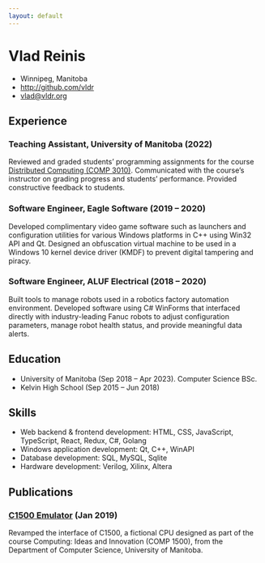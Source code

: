 ```yaml
---
layout: default
---
```


# Vlad Reinis

- Winnipeg, Manitoba
- <http://github.com/vldr>
- <vlad@vldr.org>

## Experience

### Teaching Assistant, University of Manitoba (2022)

Reviewed and graded students’ programming assignments for the course [Distributed Computing (COMP 3010)](https://www.cs.umanitoba.ca/coursedescrip/comp3010.pdf). Communicated with the course’s instructor on grading progress and students’ performance. Provided constructive feedback to students.

### Software Engineer, Eagle Software (2019 &ndash; 2020)

Developed complimentary video game software such as launchers and configuration utilities for various Windows platforms in C++ using Win32 API and Qt. Designed an obfuscation virtual machine to be used in a Windows 10 kernel device driver (KMDF) to prevent digital tampering and piracy.

### Software Engineer, ALUF Electrical (2018 &ndash; 2020)

Built tools to manage robots used in a robotics factory automation environment. Developed software using C# WinForms that interfaced directly with industry-leading Fanuc robots to adjust configuration parameters, manage robot health status, and provide meaningful data alerts.

## Education

- University of Manitoba (Sep 2018 &ndash; Apr 2023). Computer Science BSc.
- Kelvin High School (Sep 2015 &ndash; Jun 2018)

## Skills

- Web backend & frontend development: HTML, CSS, JavaScript, TypeScript, React, Redux, C#, Golang
- Windows application development: Qt, C++, WinAPI
- Database development: SQL, MySQL, Sqlite
- Hardware development: Verilog, Xilinx, Altera

## Publications

### [C1500 Emulator](http://www.cs.umanitoba.ca/~comp1500/) (Jan 2019)

Revamped the interface of C1500, a fictional CPU designed as part of the course Computing: Ideas and Innovation (COMP 1500), from the Department of Computer Science, University of Manitoba.